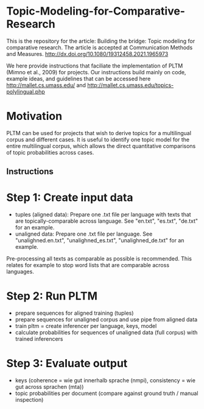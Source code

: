 # Topic-Modeling-for-Comparative-Research

This is the repository for the article: Building the bridge: Topic modeling for comparative research. The article is accepted at Communication Methods and Measures. http://dx.doi.org/10.1080/19312458.2021.1965973

We here provide instructions that faciliate the implementation of PLTM (Mimno et al., 2009) for projects. Our instructions build mainly on code, example ideas, and guidelines that can be accessed here http://mallet.cs.umass.edu/ and http://mallet.cs.umass.edu/topics-polylingual.php

# Motivation
PLTM can be used for projects that wish to derive topics for a multilingual corpus and different cases. It is useful to identify one topic model for the entire multilingual corpus, which allows the direct quantitative comparisons of topic probabilities across cases.


## Instructions

# Step 1: Create input data

- tuples (aligned data): Prepare one .txt file per language with texts that are topically-comparable across language. See "en.txt", "es.txt", "de.txt" for an example. 
- unaligned data: Prepare one .txt file per language. See "unalighned.en.txt", "unalighned_es.txt", "unalighned_de.txt" for an example. 

Pre-processing all texts as comparable as possible is recommended. This relates for example to stop word lists that are comparable across languages. 

# Step 2: Run PLTM 

- prepare sequences for aligned training (tuples)
- prepare sequences for unaligned corpus and use pipe from aligned data
- train pltm = create inferencer per language, keys, model
- calculate probabilities for sequences of unaligned data (full corpus) with trained inferencers

# Step 3: Evaluate output

- keys (coherence = wie gut innerhalb sprache (nmpi), consistency = wie gut across sprachen (mta))
- topic probabilities per document (compare against ground truth / manual inspection)



